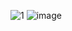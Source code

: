 



![1](https://user-images.githubusercontent.com/82678997/134213678-7ffea358-14b2-4d00-adbd-0b39238b2be0.PNG)
![image](https://user-images.githubusercontent.com/82678997/134214144-d08eb5b9-e488-49eb-9d7a-1555fd263d8d.png)
